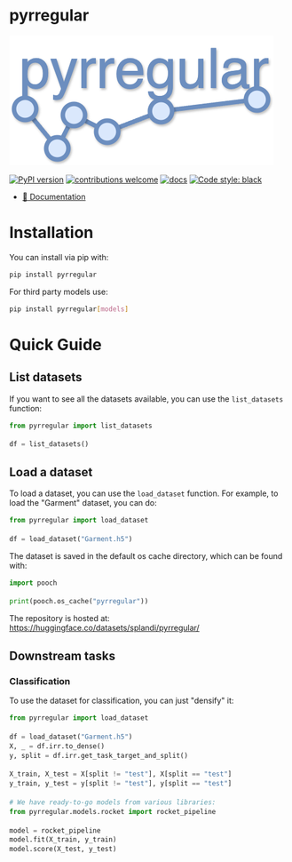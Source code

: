 # pyrregular
![Logo](https://github.com/fspinna/pyrregular/blob/main/assets/images/logo_01.png?raw=true)

[![PyPI version](https://img.shields.io/pypi/v/pyrregular.svg)](https://pypi.org/project/pyrregular/)
[![contributions welcome](https://img.shields.io/badge/contributions-welcome-brightgreen.svg?style=flat)](https://github.com/fspinna/pyrregular/issues)
[![docs](https://github.com/fspinna/pyrregular/actions/workflows/sphinx.yml/badge.svg)](https://github.com/fspinna/pyrregular/actions/workflows/sphinx.yml)
[![Code style: black](https://img.shields.io/badge/code%20style-black-000000.svg)](https://github.com/psf/black)

- [📖 Documentation](https://fspinna.github.io/pyrregular/)


# Installation

You can install via pip with:

```bash
pip install pyrregular
```

For third party models use:

```bash
pip install pyrregular[models]
```


# Quick Guide
## List datasets
If you want to see all the datasets available, you can use the `list_datasets` function:

```python
from pyrregular import list_datasets

df = list_datasets()
```


## Load a dataset
To load a dataset, you can use the `load_dataset` function. For example, to load the "Garment" dataset, you can do:

```python
from pyrregular import load_dataset

df = load_dataset("Garment.h5")
```

The dataset is saved in the default os cache directory, which can be found with:

```python
import pooch

print(pooch.os_cache("pyrregular"))
```

The repository is hosted at: https://huggingface.co/datasets/splandi/pyrregular/

## Downstream tasks
### Classification
To use the dataset for classification, you can just "densify" it:

```python
from pyrregular import load_dataset

df = load_dataset("Garment.h5")
X, _ = df.irr.to_dense()
y, split = df.irr.get_task_target_and_split()

X_train, X_test = X[split != "test"], X[split == "test"]
y_train, y_test = y[split != "test"], y[split == "test"]

# We have ready-to-go models from various libraries:
from pyrregular.models.rocket import rocket_pipeline

model = rocket_pipeline
model.fit(X_train, y_train)
model.score(X_test, y_test)
```


